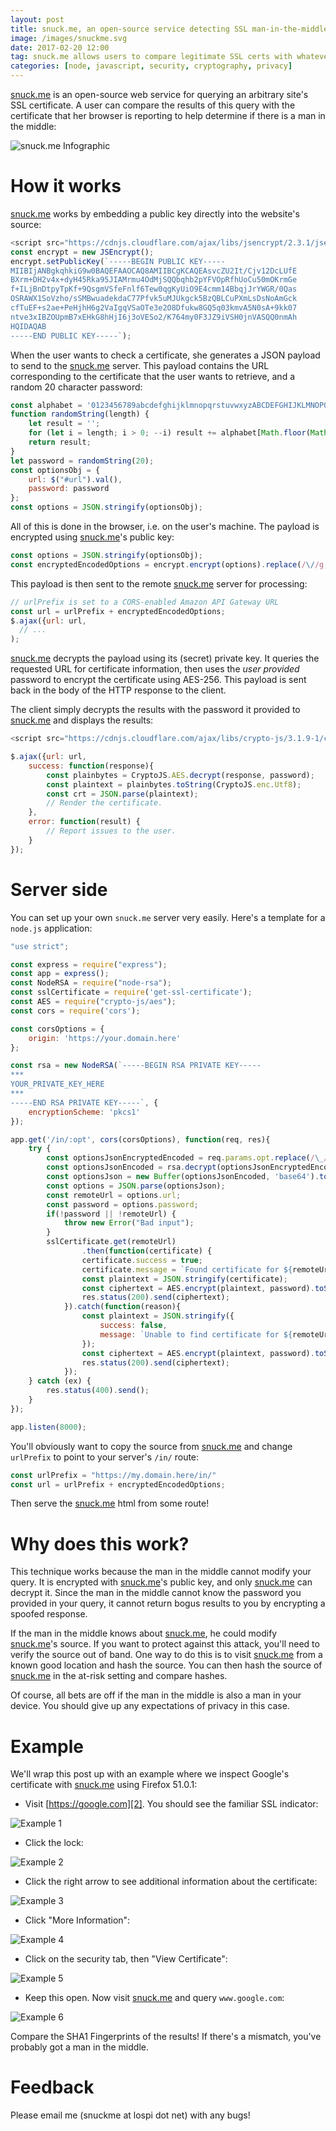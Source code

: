 ```yaml
---
layout: post
title: snuck.me, an open-source service detecting SSL man-in-the-middle
image: /images/snuckme.svg
date: 2017-02-20 12:00
tag: snuck.me allows users to compare legitimate SSL certs with whatever their browser is getting.
categories: [node, javascript, security, cryptography, privacy]
---
```

[1]: https://snuck.me
[2]: https://www.google.com
[3]: https://snuck.me/tutorial.svg

[snuck.me][1] is an open-source web service for querying an arbitrary site's SSL certificate. A user can compare the results of this query with the certificate that her browser is reporting to help determine if there is a man in the middle:

![snuck.me Infographic](https://github.com/JLospinoso/jlospinoso.github.io/raw/master/images/snuckme_infographic.png)

# How it works

[snuck.me][1] works by embedding a public key directly into the website's source:

```js
<script src="https://cdnjs.cloudflare.com/ajax/libs/jsencrypt/2.3.1/jsencrypt.min.js" integrity="sha256-WgvkBqG9+UolqdFC1BJOPcy961WTzXj7C9I034ndc4k=" crossorigin="anonymous"></script>
const encrypt = new JSEncrypt();
encrypt.setPublicKey(`-----BEGIN PUBLIC KEY-----
MIIBIjANBgkqhkiG9w0BAQEFAAOCAQ8AMIIBCgKCAQEAsvcZU2It/Cjv12DcLUfE
BXrm+DH2v4x+dyH45Rka95JIAMrmu4OdMjSQQbqhb2pYFVOpRfhUoCu50mOKrmGe
f+ILjBnDtpyTpKf+9QsgmVSfeFnlf6Tew0qgKyUiO9E4cmm14BbqjJrYWGR/0Qas
OSRAWX1SoVzho/sSMBwuadekdaC77Pfvk5uMJUkgck5BzQBLCuPXmLsDsNoAmGck
cfTuEF+s2ae+PeHjhH6g2VaIgqVSaOTe3e2O8Dfukw8GQ5q03kmvA5N0sA+9kk07
ntve3xIBZOUpmB7xEHkG8hHjI6j3oVESo2/K764my0F3JZ9iVSH0jnVASQQ0nmAh
HQIDAQAB
-----END PUBLIC KEY-----`);
```

When the user wants to check a certificate, she generates a JSON payload to send to the [snuck.me][1] server. This payload contains the URL corresponding to the certificate that the user wants to retrieve, and a random 20 character password:

```js
const alphabet = '0123456789abcdefghijklmnopqrstuvwxyzABCDEFGHIJKLMNOPQRSTUVWXYZ';
function randomString(length) {
    let result = '';
    for (let i = length; i > 0; --i) result += alphabet[Math.floor(Math.random() * alphabet.length)];
    return result;
}
let password = randomString(20);
const optionsObj = {
    url: $("#url").val(),
    password: password
};
const options = JSON.stringify(optionsObj);
```

All of this is done in the browser, i.e. on the user's machine. The payload is encrypted using [snuck.me][1]'s public key:

```js
const options = JSON.stringify(optionsObj);
const encryptedEncodedOptions = encrypt.encrypt(options).replace(/\//g, "_").replace(/\+/g, "-");
```

This payload is then sent to the remote [snuck.me][1] server for processing:

```js
// urlPrefix is set to a CORS-enabled Amazon API Gateway URL
const url = urlPrefix + encryptedEncodedOptions;
$.ajax({url: url,
  // ...
);
```

[snuck.me][1] decrypts the payload using its (secret) private key. It queries the requested URL for certificate information, then uses the _user provided_ password to encrypt the certificate using AES-256. This payload is sent back in the body of the HTTP response to the client.

The client simply decrypts the results with the password it provided to [snuck.me][1] and displays the results:

```js
<script src="https://cdnjs.cloudflare.com/ajax/libs/crypto-js/3.1.9-1/crypto-js.min.js" integrity="sha256-u6BamZiW5tCemje2nrteKC2KoLIKX9lKPSpvCkOhamw=" crossorigin="anonymous"></script>

$.ajax({url: url,
    success: function(response){
        const plainbytes = CryptoJS.AES.decrypt(response, password);
        const plaintext = plainbytes.toString(CryptoJS.enc.Utf8);
        const crt = JSON.parse(plaintext);
        // Render the certificate.
    },
    error: function(result) {
        // Report issues to the user.
    }
});
```

# Server side

You can set up your own `snuck.me` server very easily. Here's a template for a `node.js` application:

```js
"use strict";

const express = require("express");
const app = express();
const NodeRSA = require("node-rsa");
const sslCertificate = require('get-ssl-certificate');
const AES = require("crypto-js/aes");
const cors = require('cors');

const corsOptions = {
    origin: 'https://your.domain.here'
};

const rsa = new NodeRSA(`-----BEGIN RSA PRIVATE KEY-----
***
YOUR_PRIVATE_KEY_HERE
***
-----END RSA PRIVATE KEY-----`, {
    encryptionScheme: 'pkcs1'
});

app.get('/in/:opt', cors(corsOptions), function(req, res){
    try {
        const optionsJsonEncryptedEncoded = req.params.opt.replace(/\_/g, "/").replace(/\-/g, "+");
        const optionsJsonEncoded = rsa.decrypt(optionsJsonEncryptedEncoded, 'base64');
        const optionsJson = new Buffer(optionsJsonEncoded, 'base64').toString();
        const options = JSON.parse(optionsJson);
        const remoteUrl = options.url;
        const password = options.password;
        if(!password || !remoteUrl) {
            throw new Error("Bad input");
        }
        sslCertificate.get(remoteUrl)
                .then(function(certificate) {
                certificate.success = true;
                certificate.message = `Found certificate for ${remoteUrl}`;
                const plaintext = JSON.stringify(certificate);
                const ciphertext = AES.encrypt(plaintext, password).toString();
                res.status(200).send(ciphertext);
            }).catch(function(reason){
                const plaintext = JSON.stringify({
                    success: false,
                    message: `Unable to find certificate for ${remoteUrl}`
                });
                const ciphertext = AES.encrypt(plaintext, password).toString();
                res.status(200).send(ciphertext);
            });
    } catch (ex) {
        res.status(400).send();
    }
});

app.listen(8000);
```

You'll obviously want to copy the source from [snuck.me][1] and change `urlPrefix` to point to your server's `/in/` route:

```js
const urlPrefix = "https://my.domain.here/in/"
const url = urlPrefix + encryptedEncodedOptions;
```

Then serve the [snuck.me][1] html from some route!

# Why does this work?

This technique works because the man in the middle cannot modify your query. It is encrypted with [snuck.me][1]'s public key, and only [snuck.me][1] can decrypt it. Since the man in the middle cannot know the password you provided in your query, it cannot return bogus results to you by encrypting a spoofed response.

If the man in the middle knows about [snuck.me][1], he could modify [snuck.me][1]'s source. If you want to protect against this attack, you'll need to verify the source out of band. One way to do this is to visit [snuck.me][1] from a known good location and hash the source. You can then hash the source of [snuck.me][1] in the at-risk setting and compare hashes.

Of course, all bets are off if the man in the middle is also a man in your device. You should give up any expectations of privacy in this case.

# Example

We'll wrap this post up with an example where we inspect Google's certificate with [snuck.me][1] using Firefox 51.0.1:

* Visit [https://google.com][2]. You should see the familiar SSL indicator:

![Example 1](https://github.com/JLospinoso/jlospinoso.github.io/raw/master/images/snuckme/img01.PNG)

* Click the lock:

![Example 2](https://github.com/JLospinoso/jlospinoso.github.io/raw/master/images/snuckme/img02.PNG)

* Click the right arrow to see additional information about the certificate:

![Example 3](https://github.com/JLospinoso/jlospinoso.github.io/raw/master/images/snuckme/img03.PNG)

* Click "More Information":

![Example 4](https://github.com/JLospinoso/jlospinoso.github.io/raw/master/images/snuckme/img04.PNG)

* Click on the security tab, then "View Certificate":

![Example 5](https://github.com/JLospinoso/jlospinoso.github.io/raw/master/images/snuckme/img05.PNG)

* Keep this open. Now visit  [snuck.me][1] and query `www.google.com`:

![Example 6](https://github.com/JLospinoso/jlospinoso.github.io/raw/master/images/snuckme/img06.PNG)

Compare the SHA1 Fingerprints of the results! If there's a mismatch, you've probably got a man in the middle.

# Feedback

Please email me (snuckme at lospi dot net) with any bugs!
